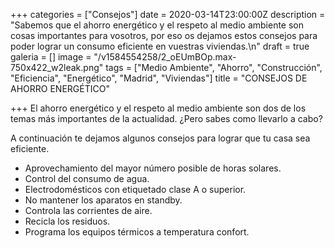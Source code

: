 +++
categories = ["Consejos"]
date = 2020-03-14T23:00:00Z
description = "Sabemos que el ahorro energético y el respeto al medio ambiente son cosas importantes para vosotros, por eso os dejamos estos consejos para poder lograr un consumo eficiente en vuestras viviendas.\n"
draft = true
galeria = []
image = "/v1584554258/2_oEUmBOp.max-750x422_w2leak.png"
tags = ["Medio Ambiente", "Ahorro", "Construcción", "Eficiencia", "Energético", "Madrid", "Viviendas"]
title = "CONSEJOS DE AHORRO ENERGÉTICO"

+++
El ahorro energético y el respeto al medio ambiente son dos de los temas más importantes de la actualidad. ¿Pero sabes como llevarlo a cabo?

A continuación te dejamos algunos consejos para lograr que tu casa sea eficiente.

* Aprovechamiento del mayor número posible de horas solares.
* Control del consumo de agua.
* Electrodomésticos con etiquetado clase A o superior.
* No mantener los aparatos en standby.
* Controla las corrientes de aire.
* Recicla los residuos.
* Programa los equipos térmicos a temperatura confort.